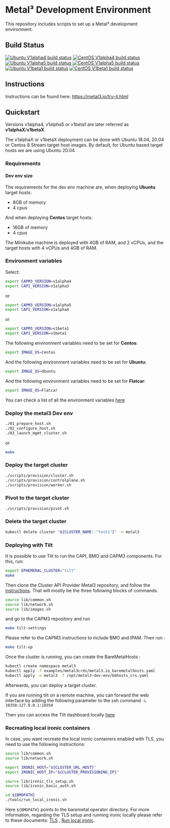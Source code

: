 # Metal³ Development Environment

This repository includes scripts to set up a Metal³ development environment.

## Build Status

[![Ubuntu V1alpha4 build status](https://jenkins.nordix.org/view/Metal3/job/metal3_main_v1a4_integration_test_ubuntu/badge/icon?subject=Ubuntu%20E2E%20V1alpha4)](https://jenkins.nordix.org/view/Metal3/job/metal3_main_v1a4_integration_test_ubuntu)
[![CentOS V1alpha4 build status](https://jenkins.nordix.org/view/Metal3/job/metal3_main_v1a4_integration_test_centos/badge/icon?subject=CentOS%20E2E%20V1alpha4)](https://jenkins.nordix.org/view/Metal3/job/metal3_main_v1a4_integration_test_centos)
[![Ubuntu V1alpha5 build status](https://jenkins.nordix.org/view/Metal3/job/metal3_main_v1a5_integration_test_ubuntu/badge/icon?subject=Ubuntu%20E2E%20V1alpha5)](https://jenkins.nordix.org/view/Metal3/job/metal3_main_v1a5_integration_test_ubuntu)
[![CentOS V1alpha5 build status](https://jenkins.nordix.org/view/Metal3/job/metal3_main_v1a5_integration_test_centos/badge/icon?subject=CentOS%20E2E%20V1alpha5)](https://jenkins.nordix.org/view/Metal3/job/metal3_main_v1a5_integration_test_centos)
[![Ubuntu V1beta1 build status](https://jenkins.nordix.org/view/Metal3/job/metal3_main_v1b1_integration_test_ubuntu/badge/icon?subject=Ubuntu%20E2E%20V1beta1)](https://jenkins.nordix.org/view/Metal3/job/metal3_main_v1b1_integration_test_ubuntu)
[![CentOS V1beta1 build status](https://jenkins.nordix.org/view/Metal3/job/metal3_main_v1b1_integration_test_centos/badge/icon?subject=CentOS%20E2E%20V1beta1)](https://jenkins.nordix.org/view/Metal3/job/metal3_main_v1b1_integration_test_centos)

## Instructions

Instructions can be found here: <https://metal3.io/try-it.html>

## Quickstart

Versions v1alpha4, v1alpha5 or v1beta1 are later referred as **v1alphaX**/**v1betaX**.

The v1alphaX or v1betaX deployment can be done with Ubuntu 18.04, 20.04 or
Centos 8 Stream target host images. By default, for Ubuntu based target hosts
we are using Ubuntu 20.04

### Requirements

#### Dev env size

The requirements for the dev env machine are, when deploying **Ubuntu** target
hosts:

* 8GB of memory
* 4 cpus

And when deploying **Centos** target hosts:

* 16GB of memory
* 4 cpus

The Minikube machine is deployed with 4GB of RAM, and 2 vCPUs, and the target
hosts with 4 vCPUs and 4GB of RAM.

### Environment variables

Select:

```sh
export CAPM3_VERSION=v1alpha4
export CAPI_VERSION=v1alpha3
```

or

```sh
export CAPM3_VERSION=v1alpha5
export CAPI_VERSION=v1alpha4
```

or

```sh
export CAPM3_VERSION=v1beta1
export CAPI_VERSION=v1beta1
```

The following environment variables need to be set for **Centos**:

```sh
export IMAGE_OS=Centos
```

And the following environment variables need to be set for **Ubuntu**:

```sh
export IMAGE_OS=Ubuntu
```

And the following environment variables need to be set for **Flatcar**:

```sh
export IMAGE_OS=Flatcar
```

You can check a list of all the environment variables [here](vars.md)

### Deploy the metal3 Dev env

```sh
./01_prepare_host.sh
./02_configure_host.sh
./03_launch_mgmt_cluster.sh
```

or

```sh
make
```

### Deploy the target cluster

```sh
./scripts/provision/cluster.sh
./scripts/provision/controlplane.sh
./scripts/provision/worker.sh
```

### Pivot to the target cluster

```sh
./scripts/provision/pivot.sh
```

### Delete the target cluster

```sh
kubectl delete cluster "${CLUSTER_NAME:-"test1"}" -n metal3
```

### Deploying with Tilt

It is possible to use Tilt to run the CAPI, BMO and CAPM3 components. For this, run:

```sh
export EPHEMERAL_CLUSTER="tilt"
make
```

Then clone the Cluster API Provider Metal3 repository, and follow the
[instructions](https://github.com/metal3-io/cluster-api-provider-metal3/blob/main/docs/dev-setup.md#tilt-development-environment).
That will mostly be the three following blocks of commands.

```sh
source lib/common.sh
source lib/network.sh
source lib/images.sh
```

and go to the CAPM3 repository and run

```sh
make tilt-settings
```

Please refer to the CAPM3 instructions to include BMO and IPAM. Then run :

```sh
make tilt-up
```

Once the cluster is running, you can create the BareMetalHosts :

```sh
kubectl create namespace metal3
kubectl apply -f examples/metal3crds/metal3.io_baremetalhosts.yaml
kubectl apply -n metal3 -f /opt/metal3-dev-env/bmhosts_crs.yaml
```

Afterwards, you can deploy a target cluster.

If you are running tilt on a remote machine, you can forward the web interface
by adding the following parameter to the ssh command `-L 10350:127.0.0.1:10350`

Then you can access the Tilt dashboard locally [here](http://127.0.0.1:10350)

### Recreating local ironic containers

In case, you want recreate the local ironic containers enabled with TLS, you
need to use the following instructions:

```sh
source lib/common.sh
source lib/network.sh

export IRONIC_HOST="${CLUSTER_URL_HOST}"
export IRONIC_HOST_IP="${CLUSTER_PROVISIONING_IP}"

source lib/ironic_tls_setup.sh
source lib/ironic_basic_auth.sh

cd ${BMOPATH}
./tools/run_local_ironic.sh
```

Here `${BMOPATH}` points to the baremetal operator directory. For more
information, regarding the TLS setup and running ironic locally please refer to
these documents:
[TLS](https://github.com/metal3-io/cluster-api-provider-metal3/blob/main/docs/getting-started.md)
, [Run local ironic](https://github.com/metal3-io/baremetal-operator/blob/main/docs/dev-setup.md).
